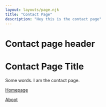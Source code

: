 ```yaml
---
layout: layouts/page.njk
title: "Contact Page"
description: "Hey this is the contact page"
---
```


# Contact page header

<h1>Contact Page Title</h1>
<p>
Some words. I am the contact page.
</p>
<a href="/">Homepage</a>

[Aboot](/aboot)